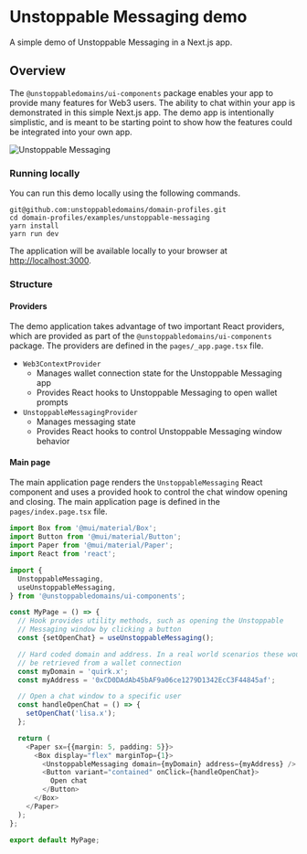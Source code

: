 # Unstoppable Messaging demo

A simple demo of Unstoppable Messaging in a Next.js app.

## Overview

The `@unstoppabledomains/ui-components` package enables your app to provide many features
for Web3 users. The ability to chat within your app is demonstrated in this simple Next.js
app. The demo app is intentionally simplistic, and is meant to be starting point to show
how the features could be integrated into your own app.

![Unstoppable Messaging](https://github.com/unstoppabledomains/domain-profiles/assets/21039114/1ac6fe3e-6b5e-4d69-80b7-2180122636a5)

### Running locally

You can run this demo locally using the following commands.

```shell
git@github.com:unstoppabledomains/domain-profiles.git
cd domain-profiles/examples/unstoppable-messaging
yarn install
yarn run dev
```

The application will be available locally to your browser at [http://localhost:3000](http://localhost:3000).

### Structure

#### Providers
The demo application takes advantage of two important React providers, which are provided
as part of the `@unstoppabledomains/ui-components` package. The providers are defined in
the `pages/_app.page.tsx` file.

- `Web3ContextProvider`
  - Manages wallet connection state for the Unstoppable Messaging app
  - Provides React hooks to Unstoppable Messaging to open wallet prompts
- `UnstoppableMessagingProvider`
  - Manages messaging state
  - Provides React hooks to control Unstoppable Messaging window behavior

#### Main page

The main application page renders the `UnstoppableMessaging` React component and uses a
provided hook to control the chat window opening and closing. The main application page
is defined in the `pages/index.page.tsx` file.

```typescript
import Box from '@mui/material/Box';
import Button from '@mui/material/Button';
import Paper from '@mui/material/Paper';
import React from 'react';

import {
  UnstoppableMessaging,
  useUnstoppableMessaging,
} from '@unstoppabledomains/ui-components';

const MyPage = () => {
  // Hook provides utility methods, such as opening the Unstoppable
  // Messaging window by clicking a button
  const {setOpenChat} = useUnstoppableMessaging();

  // Hard coded domain and address. In a real world scenarios these would
  // be retrieved from a wallet connection
  const myDomain = 'quirk.x';
  const myAddress = '0xCD0DAdAb45bAF9a06ce1279D1342EcC3F44845af';

  // Open a chat window to a specific user
  const handleOpenChat = () => {
    setOpenChat('lisa.x');
  };

  return (
    <Paper sx={{margin: 5, padding: 5}}>
      <Box display="flex" marginTop={1}>
        <UnstoppableMessaging domain={myDomain} address={myAddress} />
        <Button variant="contained" onClick={handleOpenChat}>
          Open chat
        </Button>
      </Box>
    </Paper>
  );
};

export default MyPage;
```

